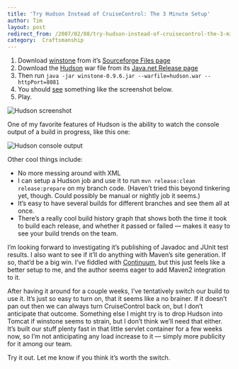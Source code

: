 ```yaml
---
title: 'Try Hudson Instead of CruiseControl: The 3 Minute Setup'
author: Tim
layout: post
redirect_from: /2007/02/08/try-hudson-instead-of-cruisecontrol-the-3-minute-setup/
category:  Craftsmanship
---
```

  1. Download [winstone][1] from it&#8217;s [Sourceforge Files page][2]
  2. Download the [Hudson][3] war file from its [Java.net Release page][4]
  3. Then run `java -jar winstone-0.9.6.jar --warfile=hudson.war --httpPort=8081`
  4. You should [see][5] something like the screenshot below.
  5. Play.

![Hudson screenshot][6]

One of my favorite features of Hudson is the ability to watch the console output of a build in progress, like this one:

![Hudson console output][7]

Other cool things include:

  * No more messing around with XML
  * I can setup a Hudson job and use it to run `mvn release:clean release:prepare` on my branch code. (Haven&#8217;t tried this beyond tinkering yet, though. Could possibly be manual or nightly job it seems.)
  * It&#8217;s easy to have several builds for different branches and see them all at once.
  * There&#8217;s a really cool build history graph that shows both the time it took to build each release, and whether it passed or failed &#8212; makes it easy to see your build trends on the team.

I&#8217;m looking forward to investigating it&#8217;s publishing of Javadoc and JUnit test results. I also want to see if it&#8217;ll do anything with Maven&#8217;s site generation. If so, that&#8217;d be a big win. I&#8217;ve fiddled with [Continuum][8], but this just feels like a better setup to me, and the author seems eager to add Maven2 integration to it.

After having it around for a couple weeks, I&#8217;ve tentatively switch our build to use it. It&#8217;s just so easy to turn on, that it seems like a no brainer. If it doesn&#8217;t pan out then we can always turn CruiseControl back on, but I don&#8217;t anticipate that outcome. Something else I might try is to drop Hudson into Tomcat if winstone seems to strain, but I don&#8217;t think we&#8217;ll need that either. It&#8217;s built our stuff plenty fast in that little servlet container for a few weeks now, so I&#8217;m not anticipating any load increase to it &#8212; simply more publicity for it among our team.

Try it out. Let me know if you think it&#8217;s worth the switch.

 [1]: http://winstone.sourceforge.net/
 [2]: http://sourceforge.net/project/showfiles.php?group_id=98922
 [3]: https://hudson.dev.java.net/
 [4]: https://hudson.dev.java.net/servlets/ProjectDocumentList?folderID=2761&expandFolder=2761&folderID=0
 [5]: http://localhost:8081
 [6]: http://timshadel.com/wp-content/uploads/2007/02/383688861_9230235159_d.jpg
 [7]: http://timshadel.com/wp-content/uploads/2007/02/383693600_5fd9106052_d.jpg
 [8]: http://maven.apache.org/continuum/
